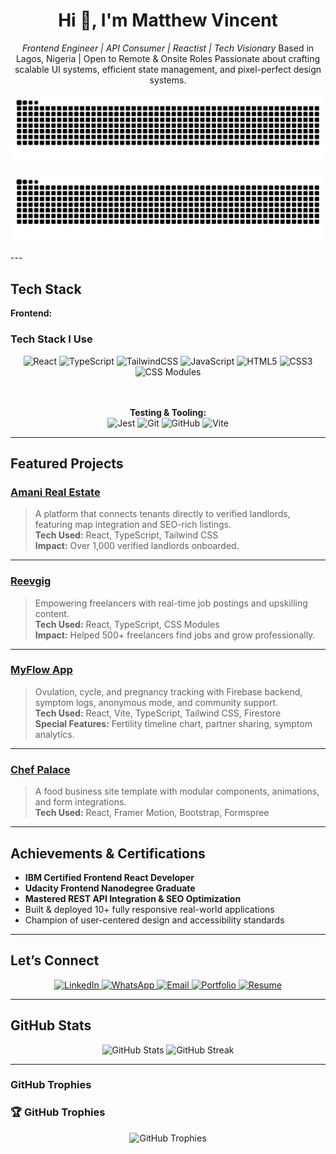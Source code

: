 <h1 align="center">Hi 👋, I'm Matthew Vincent</h1>
<p align="center">
  <em>Frontend Engineer | API Consumer | Reactist | Tech Visionary</em>
Based in Lagos, Nigeria | Open to Remote & Onsite Roles  
Passionate about crafting scalable UI systems, efficient state management, and pixel-perfect design systems.
</p>


<div align="center">

  ![GitHub Snake Light](https://raw.githubusercontent.com/mathetis041/mathetis041/output/github-contribution-grid-snake.svg#gh-light-mode-only)
  
  ![GitHub Snake Dark](https://raw.githubusercontent.com/mathetis041/mathetis041/output/github-contribution-grid-snake-dark.svg#gh-dark-mode-only)

</div>
---

## Tech Stack

**Frontend:**  
### Tech Stack I Use

<div align="center">

  <!-- Core Stacks -->
  <img src="https://img.shields.io/badge/-React-20232A?style=for-the-badge&logo=react" alt="React"/>
  <img src="https://img.shields.io/badge/-TypeScript-3178C6?style=for-the-badge&logo=typescript&logoColor=white" alt="TypeScript"/>
  <img src="https://img.shields.io/badge/-TailwindCSS-38B2AC?style=for-the-badge&logo=tailwind-css&logoColor=white" alt="TailwindCSS"/>
  <img src="https://img.shields.io/badge/-JavaScript-F7DF1E?style=for-the-badge&logo=javascript&logoColor=black" alt="JavaScript"/>
  <img src="https://img.shields.io/badge/-HTML5-E34F26?style=for-the-badge&logo=html5&logoColor=white" alt="HTML5"/>
  <img src="https://img.shields.io/badge/-CSS3-1572B6?style=for-the-badge&logo=css3&logoColor=white" alt="CSS3"/>
  <img src="https://img.shields.io/badge/-CSS%20Modules-000?style=for-the-badge&logo=css3&logoColor=white" alt="CSS Modules"/>

  <!-- Testing & Tooling -->
  <br/><br/>
  <strong> Testing & Tooling:</strong>
  <br/>
  <img src="https://img.shields.io/badge/-Jest-C21325?style=for-the-badge&logo=jest&logoColor=white" alt="Jest"/>
  <img src="https://img.shields.io/badge/-Git-F05032?style=for-the-badge&logo=git&logoColor=white" alt="Git"/>
  <img src="https://img.shields.io/badge/-GitHub-181717?style=for-the-badge&logo=github&logoColor=white" alt="GitHub"/>
  <img src="https://img.shields.io/badge/-Vite-646CFF?style=for-the-badge&logo=vite&logoColor=white" alt="Vite"/>

</div>

---

## Featured Projects

### [ Amani Real Estate](https://github.com/mathetis041/amani-frontend)
> A platform that connects tenants directly to verified landlords, featuring map integration and SEO-rich listings.  
**Tech Used:** React, TypeScript, Tailwind CSS  
**Impact:** Over 1,000 verified landlords onboarded.

---

### [ Reevgig](https://github.com/mathetis041/reevgig)
> Empowering freelancers with real-time job postings and upskilling content.  
**Tech Used:** React, TypeScript, CSS Modules  
**Impact:** Helped 500+ freelancers find jobs and grow professionally.

---

### [ MyFlow App](https://github.com/mathetis041/myflow)
> Ovulation, cycle, and pregnancy tracking with Firebase backend, symptom logs, anonymous mode, and community support.  
**Tech Used:** React, Vite, TypeScript, Tailwind CSS, Firestore  
**Special Features:** Fertility timeline chart, partner sharing, symptom analytics.

---

### [ Chef Palace](https://github.com/mathetis041/portfolio-1)
> A food business site template with modular components, animations, and form integrations.  
**Tech Used:** React, Framer Motion, Bootstrap, Formspree

---

##  Achievements & Certifications

-  **IBM Certified Frontend React Developer**
-  **Udacity Frontend Nanodegree Graduate**
-  **Mastered REST API Integration & SEO Optimization**
-  Built & deployed 10+ fully responsive real-world applications
-  Champion of user-centered design and accessibility standards

---

## Let’s Connect

<div align="center">

  <a href="https://www.linkedin.com/in/matthew-vincent-frontend-developer" target="_blank">
    <img src="https://img.shields.io/badge/-LinkedIn-0077B5?style=for-the-badge&logo=linkedin&logoColor=white" alt="LinkedIn"/>
  </a>
  
  <a href="https://wa.me/2349030710941?text=Hi%20Matthew%2C%20I%20saw%20your%20GitHub%20profile." target="_blank">
    <img src="https://img.shields.io/badge/-WhatsApp-25D366?style=for-the-badge&logo=whatsapp&logoColor=white" alt="WhatsApp"/>
  </a>
  
  <a href="mailto:matthewonuoha41@gmail.com" target="_blank">
    <img src="https://img.shields.io/badge/-Email-D14836?style=for-the-badge&logo=gmail&logoColor=white" alt="Email"/>
  </a>
  
  <a href="https://your-portfolio-link.com" target="_blank">
    <img src="https://img.shields.io/badge/-Portfolio-000000?style=for-the-badge&logo=firefox&logoColor=white" alt="Portfolio"/>
  </a>
  
  <a href="https://your-resume-link.com" target="_blank">
    <img src="https://img.shields.io/badge/-Resume-FFA500?style=for-the-badge&logo=readme&logoColor=white" alt="Resume"/>
  </a>

</div>

---


## GitHub Stats


<div align="center">

  <img width="49%" src="https://github-readme-stats.vercel.app/api?username=mathetis041&show_icons=true&theme=tokyonight&hide_border=true&include_all_commits=true&count_private=true" alt="GitHub Stats"/>

  <img width="49%" src="https://github-readme-streak-stats.herokuapp.com/?user=mathetis041&theme=tokyonight&hide_border=true" alt="GitHub Streak"/>

</div>

---

### GitHub Trophies
### 🏆 GitHub Trophies

<div align="center">

  <img src="https://github-profile-trophy.vercel.app/?username=mathetis041&theme=algolia&row=2&column=3&margin-w=15&margin-h=15&no-frame=true&title=Commits,PullRequest,Repositories,Followers,Joined,Achievements" alt="GitHub Trophies"/>

</div>


